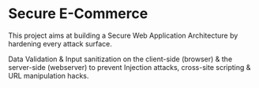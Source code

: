 # Secure E-Commerce

This project aims at building a Secure Web Application Architecture by hardening every attack surface. 

Data Validation & Input sanitization on the client-side (browser) & the server-side (webserver) to prevent Injection attacks, cross-site scripting & URL manipulation hacks.
